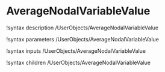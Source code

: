 <!-- MOOSE Documentation Stub: Remove this when content is added. -->

# AverageNodalVariableValue
!syntax description /UserObjects/AverageNodalVariableValue

!syntax parameters /UserObjects/AverageNodalVariableValue

!syntax inputs /UserObjects/AverageNodalVariableValue

!syntax children /UserObjects/AverageNodalVariableValue
